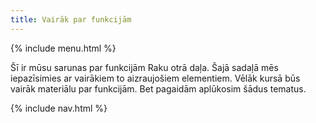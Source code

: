 ```yaml
---
title: Vairāk par funkcijām
---
```


{% include menu.html %}

Šī ir mūsu sarunas par funkcijām Raku otrā daļa. Šajā sadaļā mēs iepazīsimies ar vairākiem to aizraujošiem elementiem. Vēlāk kursā būs vairāk materiālu par funkcijām. Bet pagaidām aplūkosim šādus tematus.

{% include nav.html %}